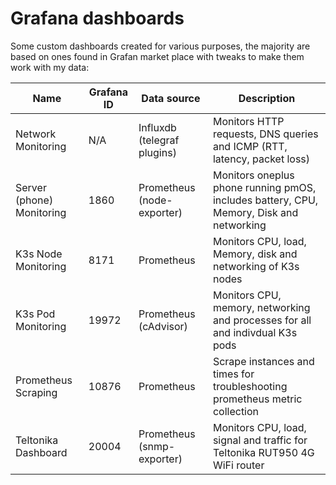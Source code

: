 # Grafana dashboards

Some custom dashboards created for various purposes, the majority are based on ones found in Grafan market place with tweaks to make them work with my data:

| Name | Grafana ID | Data source | Description |
| ---- | ---------- | ----------- | ----------- |
| Network Monitoring | N/A | Influxdb (telegraf plugins) | Monitors HTTP requests, DNS queries and ICMP (RTT, latency, packet loss) | 
| Server (phone) Monitoring | 1860 | Prometheus (node-exporter) | Monitors oneplus phone running pmOS, includes battery, CPU, Memory, Disk and networking |
| K3s Node Monitoring | 8171 | Prometheus | Monitors CPU, load, Memory, disk and networking of K3s nodes |
| K3s Pod Monitoring | 19972 | Prometheus (cAdvisor) | Monitors CPU, memory, networking and processes for all and indivdual K3s pods |
| Prometheus Scraping | 10876 | Prometheus | Scrape instances and times for troubleshooting prometheus metric collection | 
| Teltonika Dashboard | 20004 | Prometheus (snmp-exporter) | Monitors CPU, load, signal and traffic for Teltonika RUT950 4G WiFi router |
